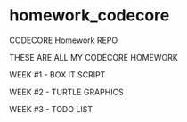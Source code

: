 # homework_codecore
CODECORE Homework REPO

THESE ARE ALL MY CODECORE HOMEWORK 

WEEK #1 - BOX IT SCRIPT

WEEK #2 - TURTLE GRAPHICS

WEEK #3 - TODO LIST 
